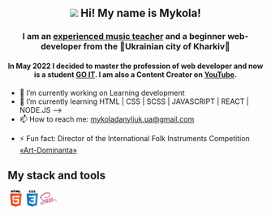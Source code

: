 <h2 align="center"><img src="https://media.giphy.com/media/hvRJCLFzcasrR4ia7z/giphy.gif" width="25"> Hi! My name is Mykola!</h2>
<h3 align="center">I am an <a href="http://hnpu.edu.ua/uk/danylyuk-mykola-mykolayovych"> experienced music teacher</a> and a beginner web-developer from the 💙Ukrainian city of Kharkiv💛</h3>
<h4 align="center">
  In May 2022 I decided to master the profession of web developer and now is a student <a href= https://goit.ua/?lang=uk>GO IT</a>. I am also a Content Creator on <a href="https://bit.ly/31SqqKV">YouTube</a>.
</h4>

- 🔭 I’m currently working on Learning development
- 🌱 I’m currently learning HTML | CSS | SCSS | JAVASCRIPT | REACT | NODE.JS
  <!-- - 👯 I’m looking to collaborate on ...
  <!-- - 🤔 I’m looking for help with ... --> -->
  <!-- - 💬 Ask me about ... -->
- 📫 How to reach me: mykoladanyliuk.ua@gmail.com
<!-- - 😄 Pronouns: ... -->
- ⚡ Fun fact: Director of the International Folk Instruments Competition
  <a href="http://artdominanta.com/">«Art-Dominanta»</a>

## My stack and tools

<img align="left" alt="HTML5" width="32px" src="https://raw.githubusercontent.com/github/explore/80688e429a7d4ef2fca1e82350fe8e3517d3494d/topics/html/html.png" />

<img align="left" alt="CSS3" width="32px" src="https://raw.githubusercontent.com/github/explore/80688e429a7d4ef2fca1e82350fe8e3517d3494d/topics/css/css.png" />

<img align="left" alt="Sass" width="32px" src="https://raw.githubusercontent.com/github/explore/80688e429a7d4ef2fca1e82350fe8e3517d3494d/topics/sass/sass.png" />

<!-- **MykolaDanyliuk/MykolaDanyliuk** is a ✨ _special_ ✨ repository because its `README.md` (this file) appears on your GitHub profile. -->
